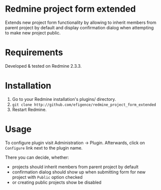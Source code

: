 # Redmine project form extended

Extends new project form functionality by allowing to inherit members from parent project by default and display confirmation dialog when attempting to make new project public.

# Requirements

Developed & tested on Redmine 2.3.3.

# Installation

1. Go to your Redmine installation's plugins/ directory.
2. `git clone http://github.com/efigence/redmine_project_form_extended`
3. Restart Redmine.

# Usage

To configure plugin visit Administration -> Plugin. Afterwards, click on `Configure` link next to the plugin name.

There you can decide, whether:

* projects should inherit members from parent project by default
* confirmation dialog should show up when submitting form for new project with `Public` option checked
* or creating public projects show be disabled
